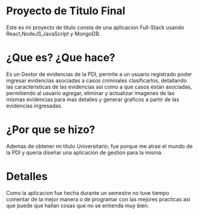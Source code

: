 # Proyecto de Titulo Final
 Este es mi proyecto de titulo consta de una aplicacion Full-Stack
 usando React,NodeJS,JavaScript y MongoDB.  

# ¿Que es? ¿Que hace?
 Es un Gestor de evidencias de la PDI, permite a un usuario registrado poder
 ingresar evidencias asociadas a casos criminales clasificarlos, detallando las 
 caracteristicas de las evidencias asi como a que casos estan asociadas, permitiendo
 al usuario agregar, eliminar y actualizar imagenes de las mismas evidencias para mas 
 detalles y generar graficos a partir de las evidencias ingresadas.

# ¿Por que se hizo?
 Ademas de obtener mi titulo Universitario, fue porque me atrae el mundo de la PDI
 y queria diseñar una aplicacion de gestion para la misma.

# Detalles
  Como la aplicacion fue hecha durante un semestre no tuve tiempo comentar de la mejor manera o
  de programar con las mejores practicas asi que puede que hallan cosas que no se entienda muy bien.

 
